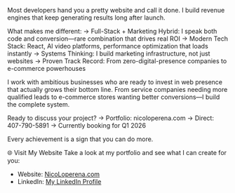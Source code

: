 Most developers hand you a pretty website and call it done. 
I build revenue engines that keep generating results long after launch.

What makes me different:
→ Full-Stack + Marketing Hybrid: I speak both code and conversion—rare combination that drives real ROI
→ Modern Tech Stack: React, AI video platforms, performance optimization that loads instantly
→ Systems Thinking: I build marketing infrastructure, not just websites
→ Proven Track Record: From zero-digital-presence companies to e-commerce powerhouses

I work with ambitious businesses who are ready to invest in web presence that actually grows their bottom line. From service companies needing more qualified leads to e-commerce stores wanting better conversions—I build the complete system.

Ready to discuss your project?
→ Portfolio: nicoloperena.com 
→ Direct: 407-790-5891
→ Currently booking for Q1 2026

Every achievement is a sign that you can do more.

🌐 Visit My Website
Take a look at my portfolio and see what I can create for you:
- Website: [NicoLoperena.com](https://NicoLoperena.com)
- LinkedIn: [My LinkedIn Profile](https://www.linkedin.com/in/nicholas-loperena-022813185)
